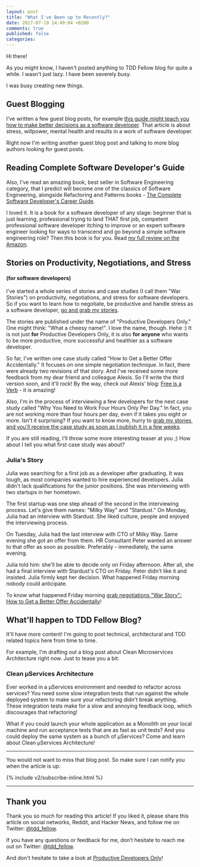 ```yaml
---
layout: post
title: "What I've Been up to Recently?"
date: 2017-07-19 14:49:04 +0200
comments: true
published: false
categories:
---
```


Hi there!

As you might know, I haven't posted anything to TDD Fellow blog for quite a while. I wasn't just lazy. I have been severely busy.

I was busy creating new things.

## Guest Blogging

I've written a few guest blog posts, for example [this guide might teach you how to make better decisions as a software developer](https://simpleprogrammer.com/2017/05/26/making-decisions-simpler/). That article is about stress, willpower, mental health and results in a work of software developer.

Right now I'm writing another guest blog post and talking to more blog authors looking for guest posts.

## Reading Complete Software Developer's Guide

Also, I've read an amazing book, best seller in Software Engineering category, that I predict will become one of the classics of Software Engineering, alongside Refactoring and Patterns books - [The Complete Software Developer's Career Guide](https://www.amazon.com/Complete-Software-Developers-Career-Guide-ebook/dp/B073X6GNJ1/ref=tmm_kin_swatch_0?_encoding=UTF8&qid=1500389436&sr=8-2).

I loved it. It is a book for a software developer of any stage: beginner that is just learning, professional trying to land THAT first job, competent professional software developer itching to improve or an expert software engineer looking for ways to transcend and go beyond a simple software engineering role? Then this book is for you. Read [my full review on the Amazon](https://www.amazon.com/review/R2B6UMN473MTB7/ref=cm_cr_rdp_perm?ie=UTF8&ASIN=B073X6GNJ1).

## Stories on Productivity, Negotiations, and Stress
#### (for software developers)

I've started a whole series of stories and case studies (I call them "War Stories") on productivity, negotiations, and stress for software developers. So if you want to learn how to negotiate, be productive and handle stress as a software developer, [go and grab my stories](http://productivedevelopersonly.com).

The stories are published under the name of "Productive Developers Only." One might think: "What a cheesy name!". I love the name, though. Hehe :) It is not just **for** Productive Developers Only, it is also **for anyone** who wants to be more productive, more successful and healthier as a software developer.

So far, I've written one case study called "How to Get a Better Offer Accidentally." It focuses on one simple negotiation technique. In fact, there were already two revisions of that story. And I've received some more feedback from my dear friend and colleague Alexis. So I'll write the third version soon, and it'll rock! By the way, check out Alexis' blog: [Free is a Verb](http://freeisaverb.com) - it is amazing!

Also, I'm in the process of interviewing a few developers for the next case study called "Why You Need to Work Four Hours Only Per Day." In fact, you are not working more than four hours per day, even if it takes you eight or more. Isn't it surprising? If you want to know more, hurry to [grab my stories, and you'll receive the case study as soon as I publish it in a few weeks](http://productivedevelopersonly.com).

If you are still reading, I'll throw some more interesting teaser at you ;) How about I tell you what first case study was about?


### Julia's Story

Julia was searching for a first job as a developer after graduating. It was tough, as most companies wanted to hire experienced developers. Julia didn't lack qualifications for the junior positions. She was interviewing with two startups in her hometown.

<!-- more -->

The first startup was one step ahead of the second in the interviewing process. Let's give them names: "Milky Way" and "Stardust." On Monday, Julia had an interview with Stardust. She liked culture, people and enjoyed the interviewing process.

On Tuesday, Julia had the last interview with CTO of Milky Way. Same evening she got an offer from
them. HR Consultant Peter wanted an answer to that offer as soon as possible. Preferably - immediately, the same evening.

Julia told him: she'll be able to decide only on Friday afternoon. After all, she had a final interview with Stardust's CTO on Friday. Peter didn't like it and insisted. Julia firmly kept her decision. What happened Friday morning nobody could anticipate.

To know what happened Friday morning [grab negotiations "War Story": How to Get a Better Offer Accidentally](http://productivedevelopersonly.com)!

## What'll happen to TDD Fellow Blog?

It'll have more content! I'm going to post technical, architectural and TDD related topics here from time to time.

For example, I'm drafting out a blog post about Clean Microservices Architecture right now. Just to tease you a bit:

### Clean µServices Architecture

Ever worked in a µServices environment and needed to refactor across services? You need some slow integration tests that run against the whole deployed system to make sure your refactoring didn't break anything. These integration tests make for a slow and annoying feedback loop, which discourages that refactoring!

What if you could launch your whole application as a Monolith on your local machine and run acceptance tests that are as fast as unit tests? And you could deploy the same system as a bunch of µServices? Come and learn about Clean µServices Architecture!

---

You would not want to miss that blog post. So make sure I can notify you when the article is up:

{% include v2/subscribe-inline.html %}

---

## Thank you

Thank you so much for reading this article! If you liked it, please share this article on social networks, Reddit, and Hacker News, and follow me on Twitter: [@tdd_fellow](https://twitter.com/tdd_fellow).

If you have any questions or feedback for me, don’t hesitate to reach me out on Twitter: [@tdd_fellow](https://twitter.com/tdd_fellow).

And don't hesitate to take a look at [Productive Developers Only](http://productivedevelopersonly.com)!
